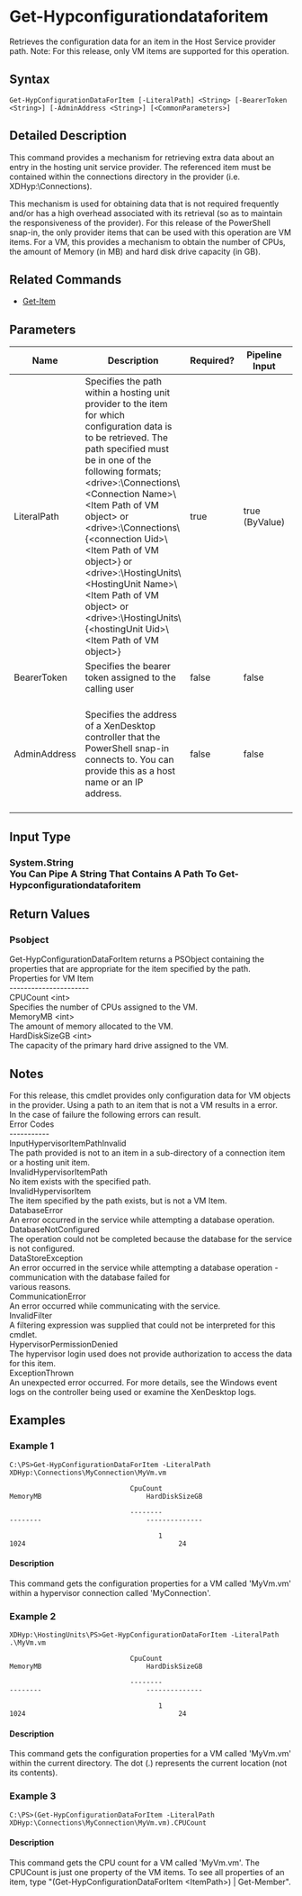 ﻿
# Get-Hypconfigurationdataforitem
Retrieves the configuration data for an item in the Host Service provider path.  Note: For this release, only VM items are supported for this operation.
## Syntax
```
Get-HypConfigurationDataForItem [-LiteralPath] <String> [-BearerToken <String>] [-AdminAddress <String>] [<CommonParameters>]
```
## Detailed Description
This command provides a mechanism for retrieving extra data about an entry in the hosting unit service provider.  The referenced item must be contained within the connections directory in the provider (i.e. XDHyp:\\Connections).

This mechanism is used for obtaining data that is not required frequently and/or has a high overhead associated with its retrieval (so as to maintain the responsiveness of the provider). For this release of the PowerShell snap-in, the only provider items that can be used with this operation are VM items.  For a VM, this provides a mechanism to obtain the number of CPUs, the amount of Memory (in MB) and hard disk drive capacity (in GB).


## Related Commands

* [Get-Item](./Get-Item/)
## Parameters
| Name   | Description | Required? | Pipeline Input | Default Value |
| --- | --- | --- | --- | --- |
| LiteralPath | Specifies the path within a hosting unit provider to the item for which configuration data is to be retrieved. The path specified must be in one of the following formats; &lt;drive&gt;:\\Connections\\&lt;Connection Name&gt;\\&lt;Item Path of VM object&gt; or  &lt;drive&gt;:\\Connections\\{&lt;connection Uid&gt;\\&lt;Item Path of VM object&gt;} or &lt;drive&gt;:\\HostingUnits\\&lt;HostingUnit Name&gt;\\&lt;Item Path of VM object&gt; or  &lt;drive&gt;:\\HostingUnits\\{&lt;hostingUnit Uid&gt;\\&lt;Item Path of VM object&gt;} | true | true (ByValue) |  |
| BearerToken | Specifies the bearer token assigned to the calling user | false | false |  |
| AdminAddress | Specifies the address of a XenDesktop controller that the PowerShell snap-in connects to.  You can provide this as a host name or an IP address. | false | false | LocalHost. Once a value is provided by any cmdlet, this value becomes the default. |

## Input Type

### System.String<br>    You Can Pipe A String That Contains A Path To Get-Hypconfigurationdataforitem

## Return Values

### Psobject
Get-HypConfigurationDataForItem returns a PSObject containing the properties that are appropriate for the item specified by the path.<br>    Properties for VM Item<br>    ----------------------<br>    CPUCount &lt;int&gt;<br>        Specifies the number of CPUs assigned to the VM.<br>    MemoryMB &lt;int&gt;<br>        The amount of memory allocated to the VM.<br>    HardDiskSizeGB &lt;int&gt;<br>        The capacity of the primary hard drive assigned to the VM.
## Notes
For this release, this cmdlet provides only configuration data for VM objects in the provider.  Using a path to an item that is not a VM results in a error.<br>    In the case of failure the following errors can result.<br>    Error Codes<br>    -----------<br>    InputHypervisorItemPathInvalid<br>    The path provided is not to an item in a sub-directory of a connection item or a hosting unit item.<br>    InvalidHypervisorItemPath<br>    No item exists with the specified path.<br>    InvalidHypervisorItem<br>    The item specified by the path exists, but is not a VM Item.<br>    DatabaseError<br>    An error occurred in the service while attempting a database operation.<br>    DatabaseNotConfigured<br>    The operation could not be completed because the database for the service is not configured.<br>    DataStoreException<br>    An error occurred in the service while attempting a database operation - communication with the database failed for<br>    various reasons.<br>    CommunicationError<br>    An error occurred while communicating with the service.<br>    InvalidFilter<br>    A filtering expression was supplied that could not be interpreted for this cmdlet.<br>    HypervisorPermissionDenied<br>    The hypervisor login used does not provide authorization to access the data for this item.<br>    ExceptionThrown<br>    An unexpected error occurred.  For more details, see the Windows event logs on the controller being used or examine the XenDesktop logs.
## Examples

### Example 1
```
C:\PS>Get-HypConfigurationDataForItem -LiteralPath XDHyp:\Connections\MyConnection\MyVm.vm

                              CpuCount                                MemoryMB                          HardDiskSizeGB

                              --------                                --------                          --------------

                                     1                                    1024                                      24
```
#### Description
This command gets the configuration properties for a VM called 'MyVm.vm' within a hypervisor connection called 'MyConnection'.
### Example 2
```
XDHyp:\HostingUnits\PS>Get-HypConfigurationDataForItem -LiteralPath .\MyVm.vm

                              CpuCount                                MemoryMB                          HardDiskSizeGB

                              --------                                --------                          --------------

                                     1                                    1024                                      24
```
#### Description
This command gets the configuration properties for a VM called 'MyVm.vm' within the current directory.  The dot (.) represents the current location (not its contents).
### Example 3
```
C:\PS>(Get-HypConfigurationDataForItem -LiteralPath XDHyp:\Connections\MyConnection\MyVm.vm).CPUCount
```
#### Description
This command gets the CPU count for a VM called 'MyVm.vm'.  The CPUCount is just one property of the VM items.  To see all properties of an item, type "(Get-HypConfigurationDataForItem &lt;ItemPath&gt;) | Get-Member".
